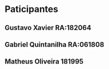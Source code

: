 # Paticipantes 

## Gustavo Xavier RA:182064
## Gabriel Quintanilha RA:061808
## Matheus Oliveira 181995

